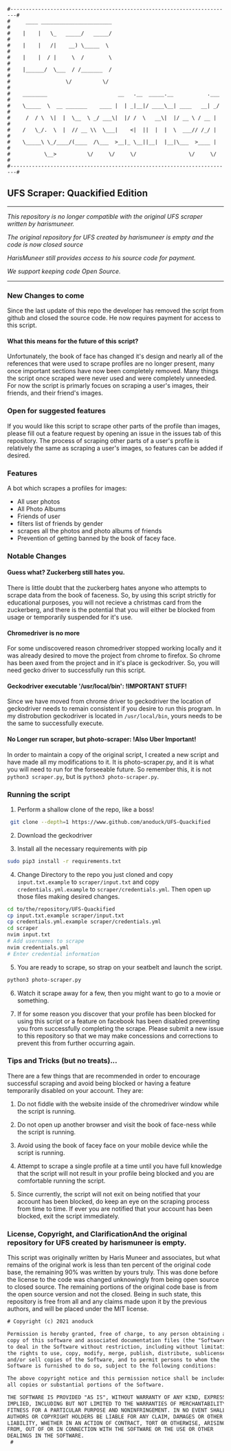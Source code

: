 ```
#------------------------------------------------------------------------#
#     ____ _______________________                                       #
#    |    |   \_   _____/   _____/                                       #
#    |    |   /|    __) \_____  \                                        #
#    |    |  / |     \  /        \                                       #
#    |______/  \___  / /_______  /                                       #
#                  \/          \/                                        #
#    ________                       __   .__  _____.__           .___    #
#    \_____  \  __ _______    ____ |  | _|__|/ ____\__| ____   __| _/    #
#     /  / \  \|  |  \__  \ _/ ___\|  |/ /  \   __\|  |/ __ \ / __ |     #
#    /   \_/.  \  |  // __ \\  \___|    <|  ||  |  |  \  ___// /_/ |     #
#    \_____\ \_/____/(____  /\___  >__|_ \__||__|  |__|\___  >____ |     #
#           \__>          \/     \/     \/                 \/     \/     #
#------------------------------------------------------------------------#
```

## UFS Scraper: Quackified Edition  

----

*This repository is no longer compatible with the original UFS scraper written by harismuneer.*

*The original repository for UFS created by harismuneer is empty and the code is now closed source*

*HarisMuneer still provides access to his source code for payment.*

*We support keeping code Open Source.*

----

### New Changes to come
Since the last update of this repo the developer has removed the script from github and closed the source code. He now requires payment for access to this script. 

#### What this means for the future of this script?
Unfortunately, the book of face has changed it's design and nearly all of the references that were used to scrape profiles are no longer present, many once important sections have now been completely removed. Many things the script once scraped were never used and were completely unneeded. For now the script is primarly focues on scraping a user's images, their friends, and their friend's images. 

### Open for suggested features

If you would like this script to scrape other parts of the profile than images, please fill out a feature request by opening an issue in the issues tab of this repository. The process of scraping other parts of a user's profile is relatively the same as scraping a user's images, so features can be added if desired.

### Features

A bot which scrapes a profiles for images:

- All user photos
- All Photo Albums
- Friends of user
- filters list of friends by gender
- scrapes all the photos and photo albums of friends
- Prevention of getting banned by the book of facey face.

### Notable Changes

#### Guess what? Zuckerberg still hates you.

There is little doubt that the zuckerberg hates anyone who attempts to scrape data from the book of faceness. So, by using this script strictly for educational purposes, you will not recieve a christmas card from the zuckerberg, and there is the potential that you will either be blocked from usage or temporarily suspended for it's use. 

#### Chromedriver is no more

For some undiscovered reason chromedriver stopped working locally and it was already desired to move the project from chrome to firefox. So chrome has been axed from the project and in it's place is geckodriver. So, you will need gecko driver to successfully run this script.

#### Geckodriver executable '/usr/local/bin': !IMPORTANT STUFF!

Since we have moved from chrome driver to geckodriver the location of geckodriver needs to remain consistent if you desire to run this program. In my distrobution geckodriver is located in `/usr/local/bin`, yours needs to be the same to successfully execute.

#### No Longer run scraper, but photo-scraper: !Also Uber Important!

In order to maintain a copy of the original script, I created a new script and have made all my modifications to it. It is photo-scraper.py, and it is what you will need to run for the forseeable future. So remember this, it is not `python3 scraper.py`, but is `python3 photo-scraper.py`. 

### Running the script

1. Perform a shallow clone of the repo, like a boss!

```bash
 git clone --depth=1 https://www.github.com/anoduck/UFS-Quackified
```

2. Download the geckodriver

3. Install all the necessary requirements with pip

```bash
sudo pip3 install -r requirements.txt
```

4. Change Directory to the repo you just cloned and copy `input.txt.example` to `scraper/input.txt` and copy `credentials.yml.example` to `scraper/credentials.yml`. Then open up those files making desired changes.

```bash
cd to/the/repository/UFS-Quackified
cp input.txt.example scraper/input.txt
cp credentials.yml.example scraper/credentials.yml
cd scraper
nvim input.txt
# Add usernames to scrape
nvim credentials.yml
# Enter credential information
```

5. You are ready to scrape, so strap on your seatbelt and launch the script.

```bash
python3 photo-scraper.py
```

6. Watch it scrape away for a few, then you might want to go to a movie or something.

7. If for some reason you discover that your profile has been blocked for using this script or a feature on facebook has been disabled preventing you from successfully completing the scrape. Please submit a new issue to this repository so that we may make concessions and corrections to prevent this from further occurring again.

### Tips and Tricks (but no treats)...

There are a few things that are recommended in order to encourage successful scraping and avoid being blocked or having a feature temporarily disabled on your account. They are:

1. Do not fiddle with the website inside of the chromedriver window while the script is running.

2. Do not open up another browser and visit the book of face-ness while the script is running.

3. Avoid using the book of facey face on your mobile device while the script is running.

5. Attempt to scrape a single profile at a time until you have full knowledge that the script will not result in your profile being blocked and you are comfortable running the script.

6. Since currently, the script will not exit on being notified that your account has been blocked, do keep an eye on the scraping process from time to time. If ever you are notified that your account has been blocked, exit the script immediately.

### License, Copyright, and ClarificationAnd the original repository for UFS created by harismuneer is empty.

This script was originally written by Haris Muneer and associates, but what remains of the original work is less than ten percent of the original code base, the remaining 90% was written by yours truly. This was done before the license to the code was changed unknowingly from being open source to closed source. The remaining portions of the original code base is from the open source version and not the closed. Being in such state, this repository is free from all and any claims made upon it by the previous authors, and will be placed under the MIT license. 

```txt
# Copyright (c) 2021 anoduck

Permission is hereby granted, free of charge, to any person obtaining a
copy of this software and associated documentation files (the "Software"),
to deal in the Software without restriction, including without limitation
the rights to use, copy, modify, merge, publish, distribute, sublicense,
and/or sell copies of the Software, and to permit persons to whom the
Software is furnished to do so, subject to the following conditions:

The above copyright notice and this permission notice shall be included in
all copies or substantial portions of the Software.

THE SOFTWARE IS PROVIDED "AS IS", WITHOUT WARRANTY OF ANY KIND, EXPRESS OR
IMPLIED, INCLUDING BUT NOT LIMITED TO THE WARRANTIES OF MERCHANTABILITY,
FITNESS FOR A PARTICULAR PURPOSE AND NONINFRINGEMENT. IN NO EVENT SHALL THE
AUTHORS OR COPYRIGHT HOLDERS BE LIABLE FOR ANY CLAIM, DAMAGES OR OTHER
LIABILITY, WHETHER IN AN ACTION OF CONTRACT, TORT OR OTHERWISE, ARISING
FROM, OUT OF OR IN CONNECTION WITH THE SOFTWARE OR THE USE OR OTHER
DEALINGS IN THE SOFTWARE.
 #
```
